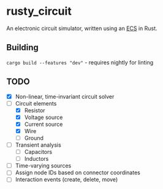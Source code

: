 # rusty_circuit

An electronic circuit simulator, written using an [ECS](https://en.wikipedia.org/wiki/Entity%E2%80%93component%E2%80%93system) in Rust.

## Building

`cargo build --features "dev"` - requires nightly for linting

## TODO

- [x] Non-linear, time-invariant circuit solver
- [ ] Circuit elements
    - [x] Resistor
    - [x] Voltage source
    - [x] Current source
    - [x] Wire
    - [ ] Ground
- [ ] Transient analysis
    - [ ] Capacitors
    - [ ] Inductors
- [ ] Time-varying sources
- [ ] Assign node IDs based on connector coordinates
- [ ] Interaction events (create, delete, move)
